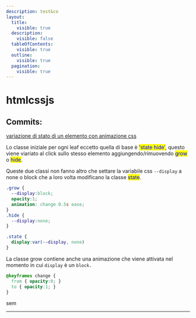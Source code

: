 ```yaml
---
description: test&co
layout:
  title:
    visible: true
  description:
    visible: false
  tableOfContents:
    visible: true
  outline:
    visible: true
  pagination:
    visible: true
---
```


# htmlcssjs

## Commits:

[variazione di stato di un elemento con animazione css](https://github.com/alegue87/htmlcssjs/commit/38089b4c021c4009a73801d2ff470f6419347974)

Lo classe iniziale per ogni leaf eccetto quella di base è <mark style="color:blue;">'state hide'</mark>, questo viene viariato al click sullo stesso elemento aggiungendo/rimuovendo <mark style="color:blue;">grow</mark> o <mark style="color:blue;">hide</mark>.

Queste due classi non fanno altro che settare la variabile css `--display` a none o block che a loro volta modificano la classe <mark style="color:blue;">state</mark>.

```css
.grow {
  --display:block;
  opacity:1;
  animation: change 0.5s ease;
}
.hide {
  --display:none;
}

.state {
  display:var(--display, none)
}
```

La classe grow contiene anche una animazione che viene attivata nel momento in cui `display` è un `block.`

```css
@keyframes change {
  from { opacity:0; }
  to { opacity:1; } 
}

```

sem

***

